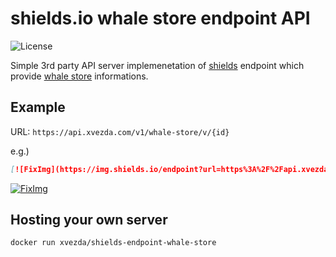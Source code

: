 # shields.io whale store endpoint API

![License](https://img.shields.io/github/license/Xvezda/shields-endpoint-whale-store)

Simple 3rd party API server implemenetation of [shields](https://github.com/badges/shields) endpoint which provide [whale store](https://store.whale.naver.com) informations.

## Example

URL: `https://api.xvezda.com/v1/whale-store/v/{id}`


e.g.)

```markdown
[![FixImg](https://img.shields.io/endpoint?url=https%3A%2F%2Fapi.xvezda.com%2Fv1%2Fwhale-store%2Fv%2Fccamieeifalippbcdjfokaamepjpjcdo)](https://store.whale.naver.com/detail/ccamieeifalippbcdjfokaamepjpjcdo)
```

[![FixImg](https://img.shields.io/endpoint?url=https%3A%2F%2Fapi.xvezda.com%2Fv1%2Fwhale-store%2Fv%2Fccamieeifalippbcdjfokaamepjpjcdo)](https://store.whale.naver.com/detail/ccamieeifalippbcdjfokaamepjpjcdo)


## Hosting your own server
```sh
docker run xvezda/shields-endpoint-whale-store
```
